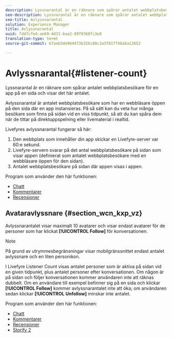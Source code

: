 ```yaml
---
description: Lyssnarantal är en räknare som spårar antalet webbplatsbesökare för en app på en sida och visar det här antalet.
seo-description: Lyssnarantal är en räknare som spårar antalet webbplatsbesökare för en app på en sida och visar det här antalet.
seo-title: Avlyssnarantal
solution: Experience Manager
title: Avlyssnarantal
uuid: fdd7cfe4-ae69-4d31-baa2-8978368fc3e8
translation-type: tm+mt
source-git-commit: 67aeb3de964473b326c88c3a3f81ff48a6a12652

---
```



# Avlyssnarantal{#listener-count}

Lyssnarantal är en räknare som spårar antalet webbplatsbesökare för en app på en sida och visar det här antalet.

Avlyssnarantal är antalet webbplatsbesökare som har en webbläsare öppen på den sida där en app instansieras. På så sätt kan du veta hur många besökare som finns på sidan vid en viss tidpunkt, så att du kan spåra dem när de tittar på direktuppspelning eller livematerial i realtid.

Livefyres avlyssnarantal fungerar så här:

1. Den webbplats som innehåller din app skickar en Livefyre-server var 60:e sekund.
1. Livefyre-servern svarar på det antal webbplatsbesökare på sidan som visar appen (definierat som antalet webbplatsbesökare med en webbläsare öppen för den sidan).
1. Antalet webbplatsbesökare på sidan där appen visas i appen.

Program som använder den här funktionen:

* [Chatt](../c-about-apps/c-chat-app/c-chat-app.md#c_chat_app)
* [Kommentarer](/help/using/c-about-apps/c-comments/c-comments.md)
* [Recensioner](../c-about-apps/c-reviews-app/c-reviews-app.md#c_reviews_app)

## Avataravlyssnare {#section_wcn_kxp_vz}

Avlyssnarantalet visar maximalt 10 avatarer och visar endast avatarer för de personer som har klickat **[!UICONTROL Follow]** för konversationen.

>[!NOTE]
>
>På grund av utrymmesbegränsningar visar mobilgränssnittet endast antalet avlyssnare och en liten personikon.

I Livefyre Listener Count visas antalet personer som är aktiva på sidan vid en given tidpunkt, plus antalet personer efter konversationen. Om någon är på sidan och följer konversationen kommer användaren inte att räknas dubbelt. Om en användare till exempel befinner sig på en sida och klickar **[!UICONTROL Follow]** kommer avlyssnarantalet inte att öka; om användaren sedan klickar **[!UICONTROL Unfollow]** minskar inte antalet.

Program som använder den här funktionen:

* [Chatt](../c-about-apps/c-chat-app/c-chat-app.md#c_chat_app)
* [Kommentarer](/help/using/c-about-apps/c-comments/c-comments.md)
* [Recensioner](../c-about-apps/c-reviews-app/c-reviews-app.md#c_reviews_app)
* [Storify 2](../c-about-apps/c-storify2/c-storify2.md#c_storify2)

